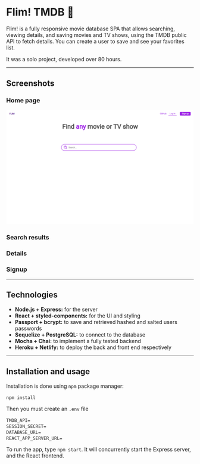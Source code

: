 # Flim! TMDB :movie_camera:

Flim! is a fully responsive movie database SPA that allows searching, viewing details, and saving movies and TV shows, using the TMDB public API to fetch details. You can create a user to save and see your favorites list.

It was a solo project, developed over 80 hours.

---

## Screenshots

### Home page
![home page](https://github.com/dcrescimbeni/TMDB/blob/main/public/screenshots/home.png)

### Search results

### Details

### Signup

---

## Technologies

- **Node.js + Express:** for the server
- **React + styled-components:** for the UI and styling
- **Passport + bcrypt:** to save and retrieved hashed and salted users passwords
- **Sequelize + PostgreSQL:** to connect to the database
- **Mocha + Chai:** to implement a fully tested backend
- **Heroku + Netlify:** to deploy the back and front end respectively

---

## Installation and usage

Installation is done using `npm` package manager:

```javascript
npm install
```

Then you must create an `.env` file

```
TMDB_API=
SESSION_SECRET=
DATABASE_URL=
REACT_APP_SERVER_URL=
```

To run the app, type `npm start`. It will concurrently start the Express server, and the React frontend.
